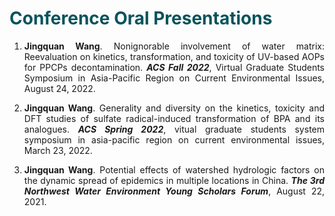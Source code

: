 # <font color=#0A535C>Conference Oral Presentations</font>
<ol>

<li><p style="text-align:justify; text-justify:inter-ideograph;"><b>Jingquan Wang</b>. Nonignorable involvement of water matrix: Reevaluation on kinetics, transformation,  and toxicity of UV-based AOPs for PPCPs decontamination. <b><i>ACS Fall 2022</i></b>, Virtual Graduate Students Symposium in Asia-Pacific Region on Current Environmental Issues, August 24, 2022.</p></li> 

<li><p style="text-align:justify; text-justify:inter-ideograph;"><b>Jingquan Wang</b>. Generality and diversity on the kinetics, toxicity and DFT studies of sulfate radical-induced transformation of BPA and its analogues. <b><i>ACS Spring 2022</i></b>, vitual graduate students system symposium in asia-pacific region on current environmental issues, March 23, 2022.</p></li> 

<li><p style="text-align:justify; text-justify:inter-ideograph;"><b>Jingquan Wang</b>. Potential effects of watershed hydrologic factors on the dynamic spread of epidemics in multiple locations in China. <b><i>The 3rd Northwest Water Environment Young Scholars Forum</i></b>,  August 22, 2021.</p></li> 

</ol>